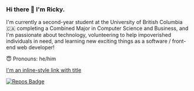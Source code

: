 ### Hi there 👋 I'm Ricky.

I'm currently a second-year student at the University of British Columbia 🇨🇦 completing a Combined Major in Computer Science and Business, and I'm passionate about technology, volunteering to help impoverished individuals in need, and learning new exciting things as a software / front-end web developer!

😇 Pronouns: he/him

[I'm an inline-style link with title](https://www.linkedin.com/in/rickylai248/ "My Linkedin")

[![Repos Badge](https://badges.pufler.dev/repos/rickylai248)](https://badges.pufler.dev)
<!--
**rickylai248/rickylai248** is a ✨ _special_ ✨ repository because its `README.md` (this file) appears on your GitHub profile.
{
  "name": "Ricky Lai"
  "specialization": "ubc bucs '23 ",
  "company": "@building blocks + incoming @sunrise international",
  "location": "Vancouver, Canada",
 }
![Anurag's GitHub stats](https://github-readme-stats.vercel.app/api?username=rickylai248&hide=contribs,issues&count_private=true&show_icons=true)
[![Visits Badge](https://badges.pufler.dev/visits/puf17640/git-badges)](https://badges.pufler.dev)
